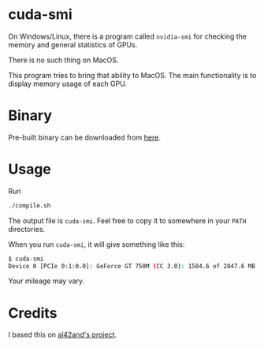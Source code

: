cuda-smi
====

On Windows/Linux, there is a program called `nvidia-smi` for checking the memory and general statistics of GPUs.

There is no such thing on MacOS.

This program tries to bring that ability to MacOS. 
The main functionality is to display memory usage of each GPU.

Binary
====

Pre-built binary can be downloaded from [here](https://github.com/micahstubbs/cuda-smi/releases/tag/v1.0).


Usage
====

Run
```sh
./compile.sh
```

The output file is `cuda-smi`. Feel free to copy it to somewhere in your `PATH` directories.

When you run `cuda-smi`, it will give something like this:

```sh
$ cuda-smi
Device 0 [PCIe 0:1:0.0]: GeForce GT 750M (CC 3.0): 1584.6 of 2047.6 MB (i.e. 77.4%) Free
```

Your mileage may vary.

Credits
====
I based this on [al42and's project](https://github.com/al42and/cuda-smi).
